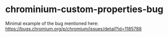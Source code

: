 # chrominium-custom-properties-bug

Minimal example of the bug mentioned here: https://bugs.chromium.org/p/chromium/issues/detail?id=1185788